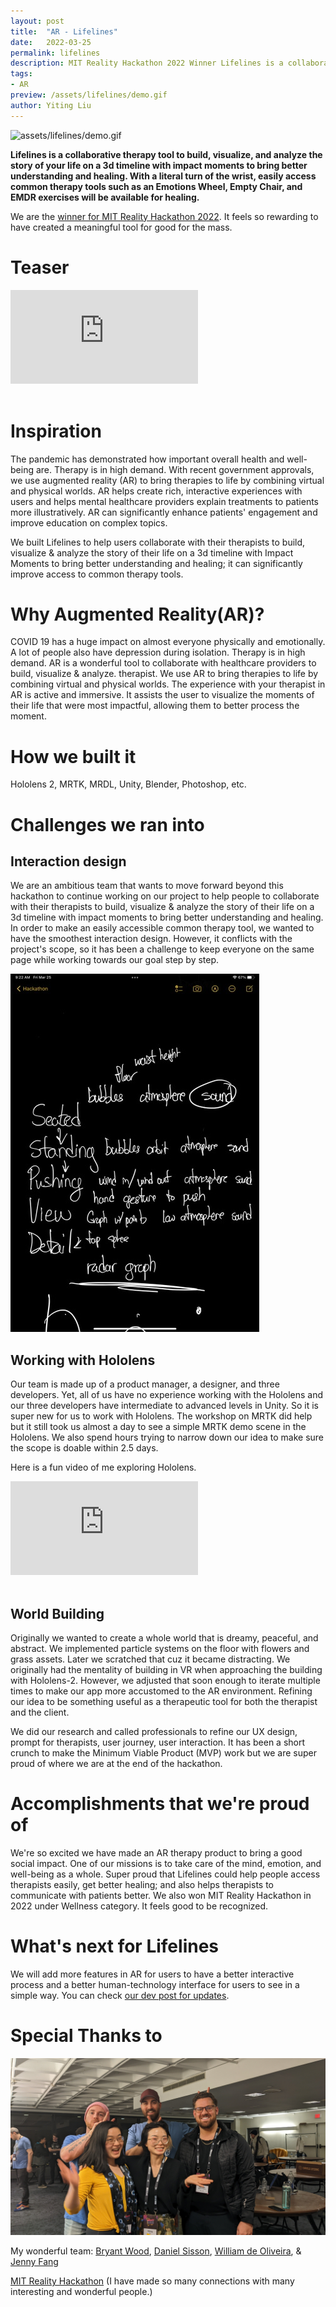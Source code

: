 ```yaml
---
layout: post
title:  "AR - Lifelines"
date:   2022-03-25
permalink: lifelines
description: MIT Reality Hackathon 2022 Winner Lifelines is a collaborative AR therapy tool to build, visualize, and analyze the story of your life. 
tags: 
- AR
preview: /assets/lifelines/demo.gif
author: Yiting Liu 
---
```


![assets/lifelines/demo.gif](assets/lifelines/demo.gif)

**Lifelines is a collaborative therapy tool to build, visualize, and analyze the story of your life on a 3d timeline with impact moments to bring better understanding and healing. With a literal turn of the wrist, easily access common therapy tools such as an Emotions Wheel, Empty Chair, and EMDR exercises will be available for healing.** 

We are the [winner for MIT Reality Hackathon 2022](https://devpost.com/software/lifelines). It feels so rewarding to have created a meaningful tool for good for the mass. 

# Teaser

<div class="iframe-container">
<iframe class="responsive-iframe" src="https://player.vimeo.com/video/692623398" frameborder="0" allow="autoplay; fullscreen" allowfullscreen></iframe>
</div>
<br>

# **Inspiration**

The pandemic has demonstrated how important overall health and well-being are. Therapy is in high demand. With recent government approvals, we use augmented reality (AR) to bring therapies to life by combining virtual and physical worlds. AR helps create rich, interactive experiences with users and helps mental healthcare providers explain treatments to patients more illustratively. AR can significantly enhance patients' engagement and improve education on complex topics.

We built Lifelines to help users collaborate with their therapists to build, visualize & analyze the story of their life on a 3d timeline with Impact Moments to bring better understanding and healing; it can significantly improve access to common therapy tools.

# **Why Augmented Reality(AR)?**

COVID 19 has a huge impact on almost everyone physically and emotionally. A lot of people also have depression during isolation. Therapy is in high demand. AR is a wonderful tool to collaborate with healthcare providers to build, visualize & analyze. therapist. We use AR to bring therapies to life by combining virtual and physical worlds. The experience with your therapist in AR is active and immersive. It assists the user to visualize the moments of their life that were most impactful, allowing them to better process the moment.

# **How we built it**

Hololens 2, MRTK, MRDL, Unity, Blender, Photoshop, etc.

# **Challenges we ran into**

## **Interaction design**

We are an ambitious team that wants to move forward beyond this hackathon to continue working on our project to help people to collaborate with their therapists to build, visualize & analyze the story of their life on a 3d timeline with impact moments to bring better understanding and healing. In order to make an easily accessible common therapy tool, we wanted to have the smoothest interaction design. However, it conflicts with the project's scope, so it has been a challenge to keep everyone on the same page while working towards our goal step by step.


<div class="img-container">
<img class="img-responsive" src="assets/lifelines/interaction.jpg">
</div>

## **Working with Hololens**

Our team is made up of a product manager, a designer, and three developers. Yet, all of us have no experience working with the Hololens and our three developers have intermediate to advanced levels in Unity. So it is super new for us to work with Hololens. The workshop on MRTK did help but it still took us almost a day to see a simple MRTK demo scene in the Hololens. We also spend hours trying to narrow down our idea to make sure the scope is doable within 2.5 days.

Here is a fun video of me exploring Hololens. 

<div class="iframe-container">
<iframe class="responsive-iframe" src="https://player.vimeo.com/video/694727960" frameborder="0" allow="autoplay; fullscreen" allowfullscreen></iframe>
</div>
<br>

## **World Building**

Originally we wanted to create a whole world that is dreamy, peaceful, and abstract. We implemented particle systems on the floor with flowers and grass assets. Later we scratched that cuz it became distracting. We originally had the mentality of building in VR when approaching the building with Hololens-2. However, we adjusted that soon enough to iterate multiple times to make our app more accustomed to the AR environment. Refining our idea to be something useful as a therapeutic tool for both the therapist and the client.

We did our research and called professionals to refine our UX design, prompt for therapists, user journey, user interaction. It has been a short crunch to make the Minimum Viable Product (MVP) work but we are super proud of where we are at the end of the hackathon.

# **Accomplishments that we're proud of**

We're so excited we have made an AR therapy product to bring a good social impact. One of our missions is to take care of the mind, emotion, and well-being as a whole. Super proud that Lifelines could help people access therapists easily, get better healing; and also helps therapists to communicate with patients better. We also won MIT Reality Hackathon in 2022 under Wellness category. It feels good to be recognized. 

# **What's next for Lifelines**

We will add more features in AR for users to have a better interactive process and a better human-technology interface for users to see in a simple way.
You can check [our dev post for updates](https://devpost.com/software/lifelines). 

# **Special Thanks to**

![assets/lifelines/grouppic.jpg](assets/lifelines/grouppic.jpg)

My wonderful team: [Bryant Wood](https://www.linkedin.com/in/bryantwood/), [Daniel Sisson](https://www.linkedin.com/in/danielsisson/), [William de Oliveira](https://www.linkedin.com/in/wdeoliveira/), & [Jenny Fang](https://www.linkedin.com/in/jenny-fang-396124aa/)

[MIT Reality Hackathon](https://www.mitrealityhack.com/) (I have made so many connections with many interesting and wonderful people.)